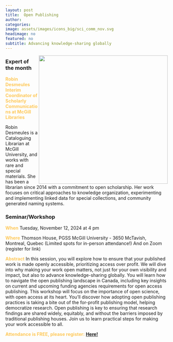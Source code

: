 ```yaml
---
layout: post
title:  Open Publishing
author: 
categories:
image: assets/images/icons_big/sci_comm_nov.svg
headimage: no
featured: no
subtitle: Advancing knowledge-sharing globally
---
```

<style>
orange {
  color: rgba(254, 200, 89, 1);
  font-weight: bold;
}
</style>
<!-- ![](../assets/images/video_screenshots/click-to-see-video.png) -->

<!-- [![](../assets/images/video_screenshots/2023-10-05_osoh_ko_oct-video-screenshot.png)](https://www.youtube.com/watch?v=OHxnwzOKqHM&list=PL4IAzeXaocvx2rSfU1YCuTN3SmnOMqOz3&index=4) -->
<img align="right" width="400" src="{{site.baseurl}}/assets/images/monthly_posters/2024-11-12_osoh_rb_nov-poster-portrait.png">

### Expert of the month
<orange>Robin Desmeules<br>Interim Coordinator of Scholarly Communications at McGill Libraries</orange>

Robin Desmeules is a Cataloguing Librarian at McGill University, and works with rare and special materials. She has been a librarian since 2014 with a commitment to open scholarship. Her work focuses on critical approaches to knowledge organization, experimenting and implementing linked data for special collections, and community generated naming systems.
### Seminar/Workshop

<orange>When</orange>
Tuesday, November 12, 2024 at 4 pm

<orange>Where</orange>
Thomson House, PGSS McGill University - 3650 McTavish, Montreal, Quebec
(Limited spots for in-person attendance!)
And on Zoom (register for link)

<orange>Abstract</orange>
In this session, you will explore how to ensure that your published work is made openly accessible, prioritizing access over profit. We will dive into why making your work open matters, not just for your own visibility and impact, but also to advance knowledge-sharing globally. You will learn how to navigate the open publishing landscape in Canada, including key insights on current and upcoming funding agencies requirements for open access publishing. This workshop will focus on the importance of open science, with open access at its heart. You’ll discover how adopting open publishing practices is taking a bite out of the for-profit publishing model, helping democratize research. Open publishing is key to ensuring that research findings are shared widely, equitably, and without the barriers imposed by traditional publishing houses. Join us to learn practical steps for making your work accessible to all.


<orange>Attendance is FREE, please register:</orange> 
**[Here!](https://shorturl.at/ewdQp)**
